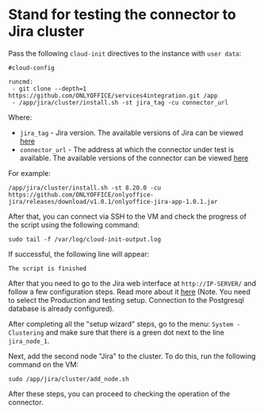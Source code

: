 # Stand for testing the connector to Jira cluster

Pass the following `cloud-init` directives to the instance with `user data`:
```
#cloud-config

runcmd:
 - git clone --depth=1 https://github.com/ONLYOFFICE/services4integration.git /app
 - /app/jira/cluster/install.sh -st jira_tag -cu connector_url
```

Where:
 - `jira_tag` - Jira version. The available versions of Jira can be viewed [here](https://hub.docker.com/r/atlassian/jira-software/tags?page=1&ordering=last_updated)
 - `connector_url` - The address at which the connector under test is available. The available versions of the connector can be viewed [here](https://github.com/ONLYOFFICE/onlyoffice-jira/releases)

For example:
```
/app/jira/cluster/install.sh -st 8.20.0 -cu https://github.com/ONLYOFFICE/onlyoffice-jira/releases/download/v1.0.1/onlyoffice-jira-app-1.0.1.jar
```

After that, you can connect via SSH to the VM and check the progress of the script using the following command:
```
sudo tail -f /var/log/cloud-init-output.log
```

If successful, the following line will appear:
``` 
The script is finished
```

After that you need to go to the Jira web interface at `http://IP-SERVER/` and follow a few configuration steps. Read more about it [here](https://confluence.atlassian.com/adminjiraserver/running-the-setup-wizard-938846872.html#Runningthesetupwizard-manual) (Note. You need to select the Production and testing setup. Connection to the Postgresql database is already configured).

After completing all the "setup wizard" steps, go to the menu: `System - Clustering` and make sure that there is a green dot next to the line `jira_node_1`.

Next, add the second node "Jira" to the cluster. To do this, run the following command on the VM:
```
sudo /app/jira/cluster/add_node.sh
```

After these steps, you can proceed to checking the operation of the connector.
